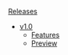 [Releases](/README.md#Changelog)

- [v1.0](/releses/v1.0)
  - [Features](/releses/v1.0.md##features)
  - [Preview](/releses/v1.0.md##Preview) 


<!-- - v1.x
  - [v1.x](/releases/v1.x)
    - [Features](/releases/v1.x.md#features)
    - [Bug Fixes](/releases/v1.x.md#bug-fixes)
    - [Preview](/releases/v1.x.md#preview) -->
